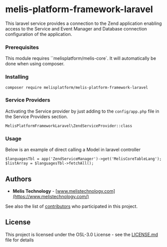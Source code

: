 # melis-platform-framework-laravel

This laravel service provides a connection to the Zend application enabling 
access to the Service and Event Manager and Database connection configuration of the 
application.

### Prerequisites
This module requires ``melisplatform/melis-core`.
It will automatically be done when using composer.

### Installing
```
composer require melisplatform/melis-platform-framework-laravel
```

### Service Providers
Activating the Service provider by just adding to the ``config/app.php`` file in the 
Service Providers section.
```
MelisPlatformFrameworkLaravel\ZendServiceProvider::class
```

### Usage
Below is an example of direct calling a Model in laravel controller

```
$languagesTbl = app('ZendServiceManager')->get('MelisCoreTableLang');
$listArray = $languagesTbl->fetchAll();
```

## Authors

* **Melis Technology** - [www.melistechnology.com](https://www.melistechnology.com/)

See also the list of [contributors](https://github.com/melisplatform/melis-core/contributors) who participated in this project.


## License

This project is licensed under the OSL-3.0 License - see the [LICENSE.md](LICENSE.md) file for details
